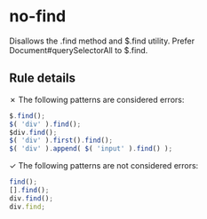 # no-find

Disallows the .find method and $.find utility. Prefer Document#querySelectorAll to $.find.

## Rule details

✗ The following patterns are considered errors:
```js
$.find();
$( 'div' ).find();
$div.find();
$( 'div' ).first().find();
$( 'div' ).append( $( 'input' ).find() );
```

✓ The following patterns are not considered errors:
```js
find();
[].find();
div.find();
div.find;
```
